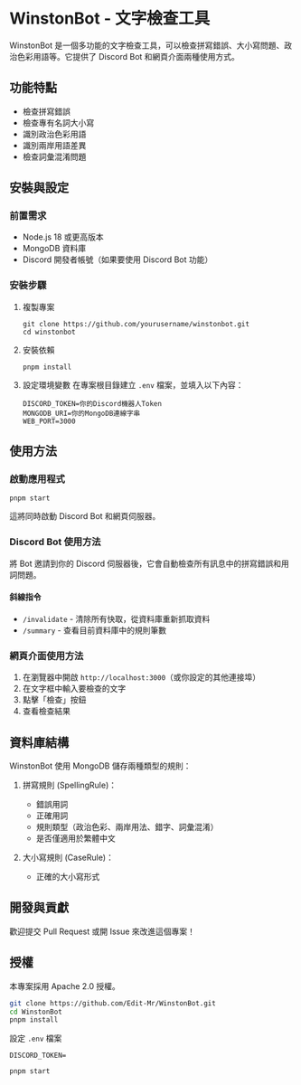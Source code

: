 # WinstonBot - 文字檢查工具

WinstonBot 是一個多功能的文字檢查工具，可以檢查拼寫錯誤、大小寫問題、政治色彩用語等。它提供了 Discord Bot 和網頁介面兩種使用方式。

## 功能特點

- 檢查拼寫錯誤
- 檢查專有名詞大小寫
- 識別政治色彩用語
- 識別兩岸用語差異
- 檢查詞彙混淆問題

## 安裝與設定

### 前置需求

- Node.js 18 或更高版本
- MongoDB 資料庫
- Discord 開發者帳號（如果要使用 Discord Bot 功能）

### 安裝步驟

1. 複製專案
   ```
   git clone https://github.com/yourusername/winstonbot.git
   cd winstonbot
   ```

2. 安裝依賴
   ```
   pnpm install
   ```

3. 設定環境變數
   在專案根目錄建立 `.env` 檔案，並填入以下內容：
   ```
   DISCORD_TOKEN=你的Discord機器人Token
   MONGODB_URI=你的MongoDB連線字串
   WEB_PORT=3000
   ```

## 使用方法

### 啟動應用程式

```
pnpm start
```

這將同時啟動 Discord Bot 和網頁伺服器。

### Discord Bot 使用方法

將 Bot 邀請到你的 Discord 伺服器後，它會自動檢查所有訊息中的拼寫錯誤和用詞問題。

#### 斜線指令

- `/invalidate` - 清除所有快取，從資料庫重新抓取資料
- `/summary` - 查看目前資料庫中的規則筆數

### 網頁介面使用方法

1. 在瀏覽器中開啟 `http://localhost:3000`（或你設定的其他連接埠）
2. 在文字框中輸入要檢查的文字
3. 點擊「檢查」按鈕
4. 查看檢查結果

## 資料庫結構

WinstonBot 使用 MongoDB 儲存兩種類型的規則：

1. 拼寫規則 (SpellingRule)：
   - 錯誤用詞
   - 正確用詞
   - 規則類型（政治色彩、兩岸用法、錯字、詞彙混淆）
   - 是否僅適用於繁體中文

2. 大小寫規則 (CaseRule)：
   - 正確的大小寫形式

## 開發與貢獻

歡迎提交 Pull Request 或開 Issue 來改進這個專案！

## 授權

本專案採用 Apache 2.0 授權。

```bash
git clone https://github.com/Edit-Mr/WinstonBot.git
cd WinstonBot
pnpm install
```

設定 `.env` 檔案

```env
DISCORD_TOKEN=
```

```bash
pnpm start
```
